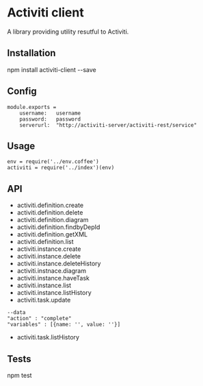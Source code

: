 Activiti client
===============
A library providing utility resutful to Activiti.
## Installation
npm install activiti-client --save
## Config
```
module.exports =
	username:	username
	password:	password
	serverurl:	"http://activiti-server/activiti-rest/service"		
```
## Usage
```
env = require('../env.coffee')
activiti = require('../index')(env)
```
## API
- activiti.definition.create <filestream>
- activiti.definition.delete <deploymentId>
- activiti.definition.diagram <deploymentId>
- activiti.definition.findbyDepId <deploymentId>
- activiti.definition.getXML <deploymentId>
- activiti.definition.list <pageno>
- activiti.instance.create <processdefinitionId> <user>
- activiti.instance.delete <processInstanceId>
- activiti.instance.deleteHistory <processInstanceId>
- activiti.instnace.diagram <processInstanceId>
- activiti.instance.haveTask <definitionId>
- activiti.instance.list <user> <pageno>
- activiti.instance.listHistory <pageno>
- activiti.task.update <TaskId> <data>
```
--data
"action" : "complete"
"variables" : [{name: '', value: ''}]
```
- activiti.task.listHistory <instanceId> <pageno>
			
## Tests
npm test